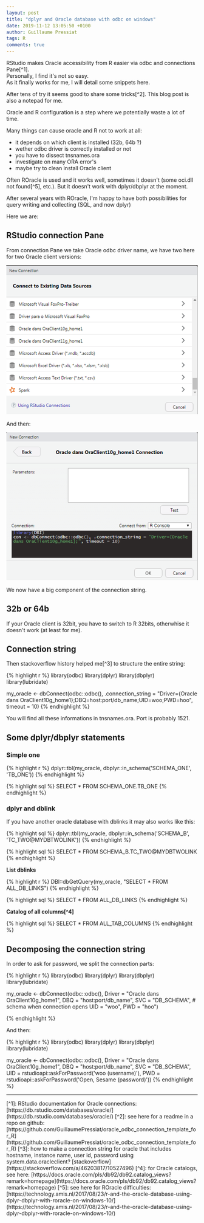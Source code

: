 ```yaml
---
layout: post
title: "dplyr and Oracle database with odbc on windows"
date: 2019-11-12 13:05:50 +0100
author: Guillaume Pressiat
tags: R
comments: true
---
```





<!-- <img src = "https://upload.wikimedia.org/wikipedia/en/4/40/O_logo.png"> -->

RStudio makes Oracle accessibility from R easier via odbc and connections Pane[^1].   
Personally, I find it's not so easy.  
As it finally works for me, I will detail some snippets here.



<!--more-->


After tens of try it seems good to share some tricks[^2]. This blog post is also a notepad for me.


Oracle and R configuration is a step where we potentially waste a lot of time. 

Many things can cause oracle and R not to work at all: 
- it depends on which client is installed (32b, 64b ?)
- wether odbc driver is correctly installed or not 
- you have to dissect tnsnames.ora
- investigate on many ORA error's
- maybe try to clean install Oracle client

Often ROracle is used and it works well, sometimes it doesn't (some oci.dll not found[^5], etc.). But it doesn't work with dplyr/dbplyr at the moment.

After several years with ROracle, I'm happy to have both possibilities for query writing and collecting (SQL, and now dplyr) 


Here we are:

## RStudio connection Pane

From connection Pane we take Oracle odbc driver name, we have two here for two Oracle client versions:

![Connection Pane 0](/images/connection_pane_0.png)

And then:

![Connection Pane 1.1](/images/connection_pane_1.1.png)

We now have a big component of the connection string.

## 32b or 64b

If your Oracle client is 32bit, you have to switch to R 32bits, otherwhise it doesn't work (at least for me).

## Connection string 

Then stackoverflow history helped me[^3] to structure the entire string:

{% highlight r %}
library(odbc)
library(dplyr)
library(dbplyr)
library(lubridate)
 
my_oracle <- dbConnect(odbc::odbc(), 
                       .connection_string = "Driver={Oracle dans OraClient10g_home1};DBQ=host:port/db_name;UID=woo;PWD=hoo", 
                       timeout = 10)
{% endhighlight %}

You will find all these informations in tnsnames.ora. Port is probably 1521.

## Some dplyr/dbplyr statements

### Simple one

{% highlight r %}
dplyr::tbl(my_oracle, dbplyr::in_schema('SCHEMA_ONE', 'TB_ONE'))
{% endhighlight %}

{% highlight sql %}
<SQL>
SELECT *
FROM SCHEMA_ONE.TB_ONE
{% endhighlight %}

### dplyr and dblink

If you have another oracle database with dblinks it may also works like this:

{% highlight sql %}
dplyr::tbl(my_oracle, dbplyr::in_schema('SCHEMA_B', 'TC_TWO@MYDBTWOLINK'))
{% endhighlight %}

{% highlight sql %}
<SQL>
SELECT *
FROM SCHEMA_B.TC_TWO@MYDBTWOLINK
{% endhighlight %}


**List dblinks**

{% highlight r %}
DBI::dbGetQuery(my_oracle, "SELECT * FROM ALL_DB_LINKS")
{% endhighlight %}

{% highlight sql %}
<SQL>
SELECT *
FROM ALL_DB_LINKS
{% endhighlight %}

**Catalog of all columns[^4]**

{% highlight sql %}
<SQL>
SELECT *
FROM ALL_TAB_COLUMNS
{% endhighlight %}

## Decomposing the connection string

In order to ask for password, we split the connection parts:

{% highlight r %}
library(odbc)
library(dplyr)
library(dbplyr)
library(lubridate)
 
my_oracle <- dbConnect(odbc::odbc(),
                       Driver = "Oracle dans OraClient10g_home1",
                       DBQ = "host:port/db_name",
                       SVC = "DB_SCHEMA", # schema when connection opens
                       UID = "woo",
                       PWD = "hoo")

{% endhighlight %}

And then:

{% highlight r %}
library(odbc)
library(dplyr)
library(dbplyr)
library(lubridate)
 
my_oracle <- dbConnect(odbc::odbc(),
                       Driver = "Oracle dans OraClient10g_home1",
                       DBQ = "host:port/db_name",
                       SVC = "DB_SCHEMA", 
                       UID = rstudioapi::askForPassword('woo (username)'),
                       PWD = rstudioapi::askForPassword('Open, Sesame (password)'))
{% endhighlight %}

<hr>
[^1]: RStudio documentation for Oracle connections: [https://db.rstudio.com/databases/oracle/](https://db.rstudio.com/databases/oracle/)
[^2]: see here for a readme in a repo on github: [https://github.com/GuillaumePressiat/oracle_odbc_connection_template_for_R](https://github.com/GuillaumePressiat/oracle_odbc_connection_template_for_R)
[^3]: how to make a connection string for oracle that includes hostname, instance name, user id, password using system.data.oracleclient? [stackoverflow](https://stackoverflow.com/a/46203817/10527496)
[^4]: for Oracle catalogs, see here: [https://docs.oracle.com/pls/db92/db92.catalog_views?remark=homepage](https://docs.oracle.com/pls/db92/db92.catalog_views?remark=homepage)
[^5]: see here for ROracle difficulties: [https://technology.amis.nl/2017/08/23/r-and-the-oracle-database-using-dplyr-dbplyr-with-roracle-on-windows-10/](https://technology.amis.nl/2017/08/23/r-and-the-oracle-database-using-dplyr-dbplyr-with-roracle-on-windows-10/)
